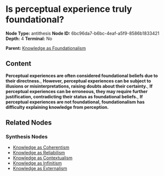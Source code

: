 # Is perceptual experience truly foundational?

**Node Type:** antithesis
**Node ID:** 6bc96da7-b6bc-4eaf-a5f9-8586b1833421
**Depth:** 4
**Terminal:** No

**Parent:** [Knowledge as Foundationalism](knowledge-as-foundationalism-synthesis-84a554d6-6e02-4ebc-80c9-27dbbf6be36d.md)

## Content

**Perceptual experiences are often considered foundational beliefs due to their directness.**, **However, perceptual experiences can be subject to illusions or misinterpretations, raising doubts about their certainty.**, **If perceptual experiences can be erroneous, they may require further justification, contradicting their status as foundational beliefs.**, **If perceptual experiences are not foundational, foundationalism has difficulty explaining knowledge from perception.**

## Related Nodes

### Synthesis Nodes

- [Knowledge as Coherentism](knowledge-as-coherentism-synthesis-ada2342e-204b-40f2-a8fb-7d75c62ffdf6.md)
- [Knowledge as Reliabilism](knowledge-as-reliabilism-synthesis-729ef08f-5ad8-41bf-b253-8b6f32a033a7.md)
- [Knowledge as Contextualism](knowledge-as-contextualism-synthesis-8730fbf1-8aa3-4876-9c64-09cc741d8176.md)
- [Knowledge as Infinitism](knowledge-as-infinitism-synthesis-208c2dd0-00fb-429c-8be9-21005c35e6d8.md)
- [Knowledge as Externalism](knowledge-as-externalism-synthesis-3b976b3f-e964-4bb4-a294-778d2b2bf161.md)
